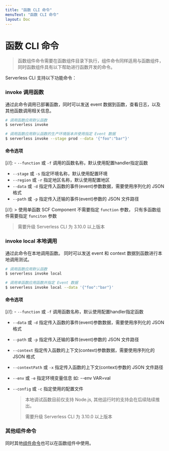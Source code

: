 ```yaml
---
title: "函数 CLI 命令"
menuText: "函数 CLI 命令"
layout: Doc
---
```


# 函数 CLI 命令

> 函数组件命令需要在函数组件目录下执行，组件命令同样适用与函数组件，同时函数组件具有以下帮助进行函数开发的命令。

Serverless CLI 支持以下功能命令：

### invoke 调用函数

通过此命令调用已部署函数，同时可以发送 event 数据到函数，查看日志，以及其他函数调用相关信息。

```sh
# 调用函数应用默认函数
$ serverless invoke 

# 调用函数应用默认函数的生产环境版本并使用指定 Event 数据
$ serverless invoke --stage prod --data '{"foo":"bar"}'

```

#### 命令选项

[//]: - `--function` 或 `-f` 调用的函数名称，默认使用配置handler指定函数

-  `--stage` 或 `-s` 指定环境名称，默认使用配置环境
-  `--region` 或 `-r` 指定地区名称，默认使用配置地区
-  `--data` 或 `-d` 指定传入函数的事件(event)参数数据，需要使用序列化的 JSON 格式
-  `--path` 或 `-p` 指定传入还输的事件(event)参数的 JSON 文件路径

[//]: > 使用单函数 SCF Component 不需要指定 `function` 参数， 只有多函数组件需要指定 `funciton` 参数

> 需要升级 Serverless CLI 为 3.10.0 以上版本

### invoke local 本地调用 

通过此命令在本地调用函数。 同时可以发送 event 和 context 数据到函数进行本地调用测试。

```sh
# 调用函数应用默认函数
$ serverless invoke local

# 调用单函数应用函数并指定 Event 数据
$ serverless invoke local --data '{"foo":"bar"}'
```

#### 命令选项

[//]: - `--function`  或  `-f` 调用函数名称，默认使用配置handler指定函数

* `--data` 或 `-d` 指定传入函数的事件(event)参数数据，需要使用序列化的 JSON 格式

* `--path` 或 `-p` 指定传入还输的事件(event)参数的 JSON 文件路径

* `--context` 指定传入函数的上下文(context)参数数据，需要使用序列化的 JSON 格式

* `--contextPath` 或 `-x` 指定传入函数的上下文(context)参数的 JSON 文件路径

* `--env` 或 `-e` 指定环境变量信息 如: --env VAR=val

* `--config` 或 `-c`  指定使用的配置文件

  > 本地调试函数目前仅支持 Node.js, 其他运行时的支持会在后续陆续推出。
  >
  > 需要升级 Serverless CLI 为 3.10.0 以上版本

### 其他组件命令

同时其他[组件命令](../components/components-commands.md)也可以在函数组件中使用。